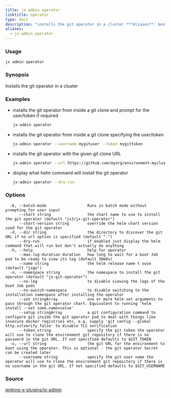 ```yaml
---
title: jx admin operator
linktitle: operator
type: docs
description: "installs the git operator in a cluster ***Aliases**: boot*"
aliases:
  - jx-admin_operator
---
```


### Usage

```
jx admin operator
```

### Synopsis

Installs the git operator in a cluster

### Examples

* installs the git operator from inside a git clone and prompt for the user/token if required
  
  ```bash
  jx-admin operator
  ```
  
* installs the git operator from inside a git clone specifying the user/token
  
  ```bash
  jx-admin operator --username mygituser --token mygittoken
  ```
  
* installs the git operator with the given git clone URL
  
  ```bash
  jx-admin operator --url https://github.com/myorg/environment-mycluster-dev.git --username myuser --token myuser
  ```
  
* display what helm command will install the git operator
  
  ```bash
  jx-admin operator --dry-run
  ```

### Options

```
  -b, --batch-mode                  Runs in batch mode without prompting for user input
      --chart string                the chart name to use to install the git operator (default "jx3/jx-git-operator")
      --chart-version string        override the helm chart version used for the git operator
  -d, --dir string                  the directory to discover the git URL if no url option is specified (default ".")
      --dry-run                     if enabled just display the helm command that will run but don't actually do anything
  -h, --help                        help for operator
      --max-log-duration duration   how long to wait for a boot Job pod to be ready to view its log (default 30m0s)
      --name string                 the helm release name t ouse (default "jxgo")
  -n, --namespace string            the namespace to install the git operator (default "jx-git-operator")
      --no-log                      to disable viewing the logs of the boot Job pods
      --no-switch-namespace         to disable switching to the installation namespace after installing the operator
      --set stringArray             one or more helm set arguments to pass through the git operator chart. Equivalent to running 'helm install --set some.name=value'
      --setup stringArray           a git configuration command to configure git inside the git operator pod to deal with things like insecure docker registries etc. e.g. supply 'git config --global http.sslverify false' to disable TLS verification
      --token string                specify the git token the operator will use to clone the environment git repository if there is no password in the git URL. If not specified defaults to $GIT_TOKEN
  -u, --url string                  the git URL for the environment to boot using the operator. This is optional - the git operator Secret can be created later
      --username string             specify the git user name the operator will use to clone the environment git repository if there is no username in the git URL. If not specified defaults to $GIT_USERNAME
```

### Source

[jenkins-x-plugins/jx-admin](https://github.com/jenkins-x-plugins/jx-admin)
